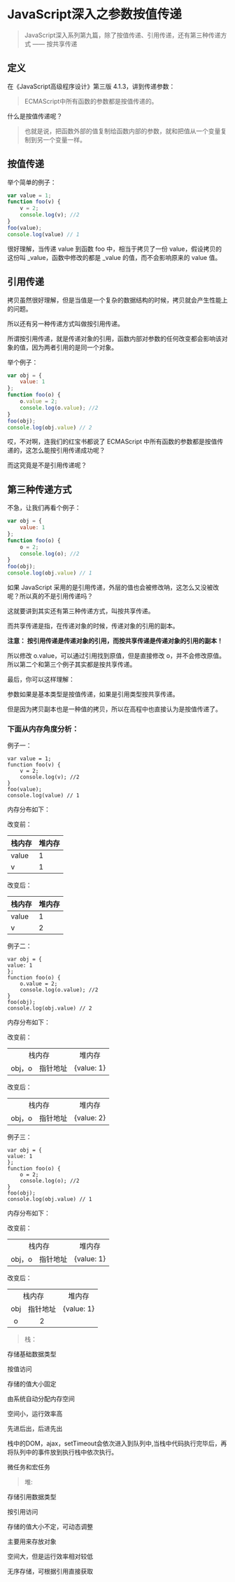 # JavaScript深入之参数按值传递

> JavaScript深入系列第九篇，除了按值传递、引用传递，还有第三种传递方式 —— 按共享传递

## 定义

在《JavaScript高级程序设计》第三版 4.1.3，讲到传递参数：

>ECMAScript中所有函数的参数都是按值传递的。

什么是按值传递呢？

>也就是说，把函数外部的值复制给函数内部的参数，就和把值从一个变量复制到另一个变量一样。

## 按值传递

举个简单的例子：

```js
var value = 1;
function foo(v) {
    v = 2;
    console.log(v); //2
}
foo(value);
console.log(value) // 1
```

很好理解，当传递 value 到函数 foo 中，相当于拷贝了一份 value，假设拷贝的这份叫 _value，函数中修改的都是 _value 的值，而不会影响原来的 value 值。

## 引用传递

拷贝虽然很好理解，但是当值是一个复杂的数据结构的时候，拷贝就会产生性能上的问题。

所以还有另一种传递方式叫做按引用传递。

所谓按引用传递，就是传递对象的引用，函数内部对参数的任何改变都会影响该对象的值，因为两者引用的是同一个对象。

举个例子：

```js
var obj = {
    value: 1
};
function foo(o) {
    o.value = 2;
    console.log(o.value); //2
}
foo(obj);
console.log(obj.value) // 2
```

哎，不对啊，连我们的红宝书都说了 ECMAScript 中所有函数的参数都是按值传递的，这怎么能按引用传递成功呢？

而这究竟是不是引用传递呢？

## 第三种传递方式

不急，让我们再看个例子：

```js
var obj = {
    value: 1
};
function foo(o) {
    o = 2;
    console.log(o); //2
}
foo(obj);
console.log(obj.value) // 1
```

如果 JavaScript 采用的是引用传递，外层的值也会被修改呐，这怎么又没被改呢？所以真的不是引用传递吗？

这就要讲到其实还有第三种传递方式，叫按共享传递。

而共享传递是指，在传递对象的时候，传递对象的引用的副本。

**注意： 按引用传递是传递对象的引用，而按共享传递是传递对象的引用的副本！**

所以修改 o.value，可以通过引用找到原值，但是直接修改 o，并不会修改原值。所以第二个和第三个例子其实都是按共享传递。

最后，你可以这样理解：

参数如果是基本类型是按值传递，如果是引用类型按共享传递。

但是因为拷贝副本也是一种值的拷贝，所以在高程中也直接认为是按值传递了。


### 下面从内存角度分析：

例子一：

```
var value = 1;
function foo(v) {
    v = 2;
    console.log(v); //2
}
foo(value);
console.log(value) // 1
````

内存分布如下：

改变前：

| 栈内存 | 堆内存 |
| --- | --- |
| value | 1 |		
| v | 1 |	
	
改变后：

| 栈内存 | 堆内存 |
| --- | --- |
| value | 1 |		
| v | 2 |		

例子二：

```
var obj = {
value: 1
};
function foo(o) {
    o.value = 2;
    console.log(o.value); //2
}
foo(obj);
console.log(obj.value) // 2
```

内存分布如下：

改变前：

<table>
	<tbody>
		<tr>
			<td colspan="2" align="center">栈内存</td>
			<td align="center">堆内存</td>
		</tr>
		<tr>
			<td align="center">obj，o</td>
			<td align="center">		指针地址</td>
			<td>{value: 1}</td>
		</tr>
	</tbody>
</table>

改变后：

<table>
	<tbody>
		<tr>
			<td colspan="2" align="center">栈内存</td>
			<td align="center">堆内存</td>
		</tr>
		<tr>
			<td align="center">obj，o</td>
			<td align="center">		指针地址</td>
			<td>{value: 2}</td>
		</tr>
	</tbody>
</table>

例子三：

```
var obj = {
value: 1
};
function foo(o) {
    o = 2;
    console.log(o); //2
}
foo(obj);
console.log(obj.value) // 1
```

内存分布如下：

改变前：

<table>
	<tbody>
		<tr>
			<td colspan="2" align="center">栈内存</td>
			<td align="center">堆内存</td>
		</tr>
		<tr>
			<td align="center">obj，o</td>
			<td align="center">		指针地址</td>
			<td>{value: 1}</td>
		</tr>
	</tbody>
</table>

改变后：

<table>
	<tbody>
		<tr>
			<td colspan="2" align="center">栈内存</td>
			<td align="center">堆内存</td>
		</tr>
		<tr>
			<td align="center">obj</td>
			<td align="center">		指针地址</td>
			<td>{value: 1}</td>
		</tr>
		<tr>
			<td align="center">o</td>
			<td align="center">		2</td>
			<td></td>
		</tr>
	</tbody>
</table>





>栈：

存储基础数据类型

按值访问

存储的值大小固定

由系统自动分配内存空间

空间小，运行效率高

先进后出，后进先出

栈中的DOM，ajax，setTimeout会依次进入到队列中,当栈中代码执行完毕后，再将队列中的事件放到执行栈中依次执行。

微任务和宏任务


>堆:

存储引用数据类型

按引用访问

存储的值大小不定，可动态调整

主要用来存放对象

空间大，但是运行效率相对较低

无序存储，可根据引用直接获取
